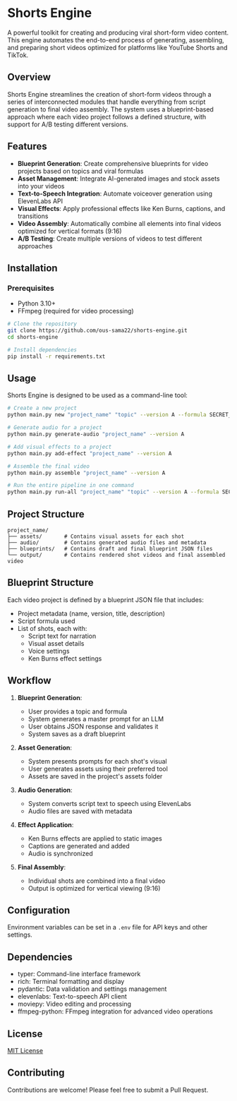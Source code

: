 # Shorts Engine

A powerful toolkit for creating and producing viral short-form video content. This engine automates the end-to-end process of generating, assembling, and preparing short videos optimized for platforms like YouTube Shorts and TikTok.

## Overview

Shorts Engine streamlines the creation of short-form videos through a series of interconnected modules that handle everything from script generation to final video assembly. The system uses a blueprint-based approach where each video project follows a defined structure, with support for A/B testing different versions.

## Features

- **Blueprint Generation**: Create comprehensive blueprints for video projects based on topics and viral formulas
- **Asset Management**: Integrate AI-generated images and stock assets into your videos
- **Text-to-Speech Integration**: Automate voiceover generation using ElevenLabs API
- **Visual Effects**: Apply professional effects like Ken Burns, captions, and transitions
- **Video Assembly**: Automatically combine all elements into final videos optimized for vertical formats (9:16)
- **A/B Testing**: Create multiple versions of videos to test different approaches

## Installation

### Prerequisites

- Python 3.10+
- FFmpeg (required for video processing)

```bash
# Clone the repository
git clone https://github.com/ous-sama22/shorts-engine.git
cd shorts-engine

# Install dependencies
pip install -r requirements.txt
```

## Usage

Shorts Engine is designed to be used as a command-line tool:

```bash
# Create a new project
python main.py new "project_name" "topic" --version A --formula SECRET_VALUE --promotion

# Generate audio for a project
python main.py generate-audio "project_name" --version A

# Add visual effects to a project
python main.py add-effect "project_name" --version A

# Assemble the final video
python main.py assemble "project_name" --version A

# Run the entire pipeline in one command
python main.py run-all "project_name" "topic" --version A --formula SECRET_VALUE --promotion
```

## Project Structure

```
project_name/
├── assets/       # Contains visual assets for each shot
├── audio/        # Contains generated audio files and metadata
├── blueprints/   # Contains draft and final blueprint JSON files
└── output/       # Contains rendered shot videos and final assembled video
```

## Blueprint Structure

Each video project is defined by a blueprint JSON file that includes:

- Project metadata (name, version, title, description)
- Script formula used
- List of shots, each with:
  - Script text for narration
  - Visual asset details
  - Voice settings
  - Ken Burns effect settings

## Workflow

1. **Blueprint Generation**:
   - User provides a topic and formula
   - System generates a master prompt for an LLM
   - User obtains JSON response and validates it
   - System saves as a draft blueprint

2. **Asset Generation**:
   - System presents prompts for each shot's visual
   - User generates assets using their preferred tool
   - Assets are saved in the project's assets folder

3. **Audio Generation**:
   - System converts script text to speech using ElevenLabs
   - Audio files are saved with metadata

4. **Effect Application**:
   - Ken Burns effects are applied to static images
   - Captions are generated and added
   - Audio is synchronized

5. **Final Assembly**:
   - Individual shots are combined into a final video
   - Output is optimized for vertical viewing (9:16)

## Configuration

Environment variables can be set in a `.env` file for API keys and other settings.

## Dependencies

- typer: Command-line interface framework
- rich: Terminal formatting and display
- pydantic: Data validation and settings management
- elevenlabs: Text-to-speech API client
- moviepy: Video editing and processing
- ffmpeg-python: FFmpeg integration for advanced video operations

## License

[MIT License](LICENSE)

## Contributing

Contributions are welcome! Please feel free to submit a Pull Request.
